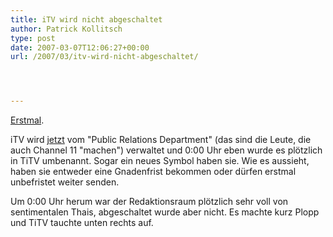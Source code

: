 ```yaml
---
title: iTV wird nicht abgeschaltet
author: Patrick Kollitsch
type: post
date: 2007-03-07T12:06:27+00:00
url: /2007/03/itv-wird-nicht-abgeschaltet/




---
```

[Erstmal][1].

iTV wird <a href="1164">jetzt</a> vom "Public Relations Department" (das sind die Leute, die auch Channel 11 "machen") verwaltet und 0:00 Uhr eben wurde es plötzlich in TiTV umbenannt. Sogar ein neues Symbol haben sie. Wie es aussieht, haben sie entweder eine Gnadenfrist bekommen oder dürfen erstmal unbefristet weiter senden.

Um 0:00 Uhr herum war der Redaktionsraum plötzlich sehr voll von sentimentalen Thais, abgeschaltet wurde aber nicht. Es machte kurz Plopp und TiTV tauchte unten rechts auf.

 [1]: http://www.nationmultimedia.com/2007/03/08/headlines/headlines_30028790.php